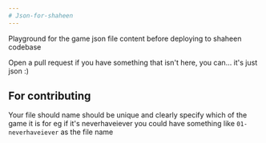 ```yaml
---
# Json-for-shaheen
---
```

Playground for the game json file content before deploying to shaheen codebase

Open a pull request if you have something that isn't here, you can... it's just json :)

## For contributing
Your file should name should be unique and clearly specify which of the game it is for eg if it's neverhaveiever you could have something like `01-neverhaveiever` as the file name
